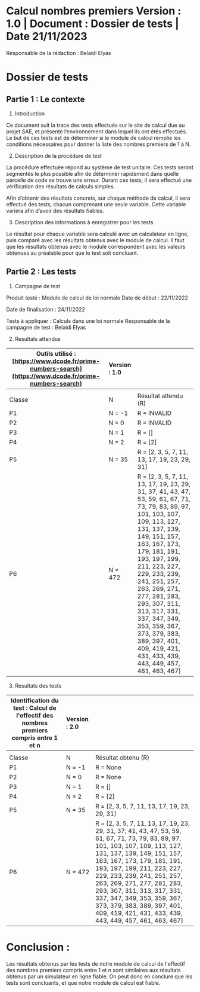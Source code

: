 # **Calcul nombres premiers Version : 1.0 | Document : Dossier de tests | Date 21/11/2023**

  

Responsable de la rédaction : Belaidi Elyas

  

# **Dossier de tests**

  

## **Partie 1 : Le contexte**

  

1. Introduction

  

Ce document suit la trace des tests effectués sur le site de calcul due au projet SAE, et présente l’environnement dans lequel ils ont étés effectués. Le but de ces tests est de déterminer si le module de calcul remplie les conditions nécessaires pour donner la liste des nombres premiers de 1 à N. 

  

2. Description de la procédure de test

  

La procédure effectuée répond au système de test unitaire. Ces tests seront segmentés le plus possible afin de déterminer rapidement dans quelle parcelle de code se trouve une erreur. Durant ces tests, il sera effectué une vérification des résultats de calculs simples.

  

Afin d’obtenir des résultats concrets, sur chaque méthode de calcul, il sera effectué des tests, chacun comprenant une seule variable. Cette variable variera afin d’avoir des résultats fiables.

  

3. Description des informations à enregistrer pour les tests

  

Le résultat pour chaque variable sera calculé avec un calculateur en ligne, puis comparé avec les résultats obtenus avec le module de calcul. Il faut que les résultats obtenus avec le module correspondent avec les valeurs obtenues au préalable pour que le test soit concluant.

## **Partie 2 : Les tests**

  

1. Campagne de test

  
  

Produit testé : Module de calcul de loi normale Date de début : 22/11/2022

  

Date de finalisation : 24/11/2022

  

Tests à appliquer : Calculs dans une loi normale Responsable de la campagne de test : Belaidi Elyas

  

2. Resultats attendus

  
  

|Outils utilisé : [https://www.dcode.fr/prime-numbers-search](https://www.dcode.fr/prime-numbers-search)|Version : 1.0||
| - | :- | :- | 
||||
|Classe|N|Résultat attendu (R)|
|P1|N = -1|R = INVALID|
|P2|N = 0|R = INVALID|
|P3|N = 1|R = []|
|P4|N = 2|R = [2]|
|P5|N = 35|R = [2, 3, 5, 7, 11, 13, 17, 19, 23, 29, 31]|
|P6|N = 472|R = [2, 3, 5, 7, 11, 13, 17, 19, 23, 29, 31, 37, 41, 43, 47, 53, 59, 61, 67, 71, 73, 79, 83, 89, 97, 101, 103, 107, 109, 113, 127, 131, 137, 139, 149, 151, 157, 163, 167, 173, 179, 181, 191, 193, 197, 199, 211, 223, 227, 229, 233, 239, 241, 251, 257, 263, 269, 271, 277, 281, 283, 293, 307, 311, 313, 317, 331, 337, 347, 349, 353, 359, 367, 373, 379, 383, 389, 397, 401, 409, 419, 421, 431, 433, 439, 443, 449, 457, 461, 463, 467]|

3. Resultats des tests

  
  

|Identification du test : Calcul de l'effectif des nombres premiers compris entre 1 et n |Version : 2.0||
| - | :- | :- | 
||||
|Classe|N|Résultat obtenu (R)|
|P1|N = -1|R = None|
|P2|N = 0|R = None|
|P3|N = 1|R = []|
|P4|N = 2|R = [2]|
|P5|N = 35|R = [2, 3, 5, 7, 11, 13, 17, 19, 23, 29, 31]|
|P6|N = 472|R = [2, 3, 5, 7, 11, 13, 17, 19, 23, 29, 31, 37, 41, 43, 47, 53, 59, 61, 67, 71, 73, 79, 83, 89, 97, 101, 103, 107, 109, 113, 127, 131, 137, 139, 149, 151, 157, 163, 167, 173, 179, 181, 191, 193, 197, 199, 211, 223, 227, 229, 233, 239, 241, 251, 257, 263, 269, 271, 277, 281, 283, 293, 307, 311, 313, 317, 331, 337, 347, 349, 353, 359, 367, 373, 379, 383, 389, 397, 401, 409, 419, 421, 431, 433, 439, 443, 449, 457, 461, 463, 467]|

# Conclusion :

  

Les résultats obtenus par les tests de notre module de calcul de l'effectif des nombres premiers compris entre 1 et n sont similaires aux résultats obtenus par un simulateur en ligne fiable. On peut donc en conclure que les tests sont concluants, et que notre module de calcul est fiable.
